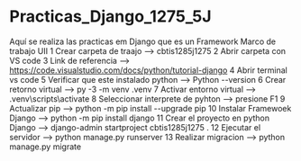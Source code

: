 # Practicas_Django_1275_5J
Aquí se realiza las practicas em Django que es un Framework Marco de trabajo UII
1 Crear carpeta de traajo --> cbtis1285j1275
2 Abrir carpeta con VS code
3 Link de referencia --> https://code.visualstudio.com/docs/python/tutorial-django
4 Abrir terminal vs code 
5 Verificar que este instalado python --> Python --version
6 Crear retorno virtual --> py -3 -m venv .venv
7 Activar entorno virtual --> .venv\scripts\activate
8 Seleccionar interprete de pyhton --> presione F1
9 Actualizar pip --> python -m pip install --upgrade pip
10 Instalar Framewoek Django --> python -m pip install django
11 Crear el proyecto en python Django --> django-admin startproject cbtis1285j1275 .
12 Ejecutar el servidor --> python manage.py runserver
13 Realizar migracion --> python manage.py migrate
